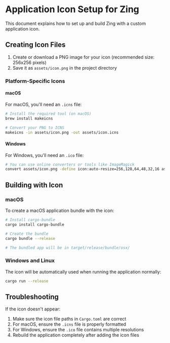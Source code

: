 # Application Icon Setup for Zing

This document explains how to set up and build Zing with a custom application icon.

## Creating Icon Files

1. Create or download a PNG image for your icon (recommended size: 256x256 pixels)
2. Save it as `assets/icon.png` in the project directory

### Platform-Specific Icons

#### macOS

For macOS, you'll need an `.icns` file:

```bash
# Install the required tool (on macOS)
brew install makeicns

# Convert your PNG to ICNS
makeicns -in assets/icon.png -out assets/icon.icns
```

#### Windows

For Windows, you'll need an `.ico` file:

```bash
# You can use online converters or tools like ImageMagick
convert assets/icon.png -define icon:auto-resize=256,128,64,48,32,16 assets/icon.ico
```

## Building with Icon

### macOS

To create a macOS application bundle with the icon:

```bash
# Install cargo-bundle
cargo install cargo-bundle

# Create the bundle
cargo bundle --release

# The bundled app will be in target/release/bundle/osx/
```

### Windows and Linux

The icon will be automatically used when running the application normally:

```bash
cargo run --release
```

## Troubleshooting

If the icon doesn't appear:

1. Make sure the icon file paths in `Cargo.toml` are correct
2. For macOS, ensure the `.icns` file is properly formatted
3. For Windows, ensure the `.ico` file contains multiple resolutions
4. Rebuild the application completely after adding the icon files 